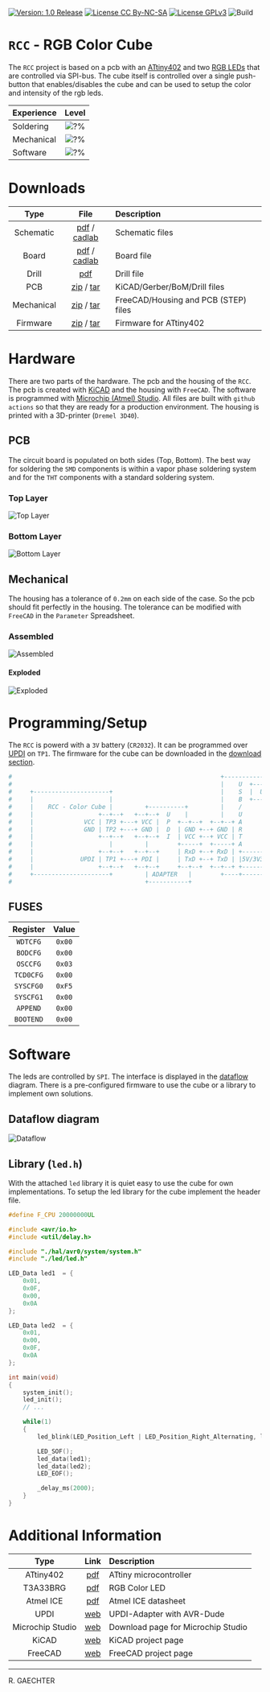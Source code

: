 [![Version: 1.0 Release](https://img.shields.io/badge/Version-1.0%20Release-green.svg)](https://github.com/0x007e/rcc) [![License CC By-NC-SA](https://img.shields.io/badge/Hardware-CC--BY--NC--SA--4.0-lightgrey)](https://creativecommons.org/licenses/by-nc-sa/4.0/legalcode) [![License GPLv3](https://img.shields.io/badge/Firmware-GPLv3-lightgrey)](https://www.gnu.org/licenses/gpl-3.0.html) ![Build](https://github.com/0x007e/rcc/actions/workflows/release.yml/badge.svg)

# `RCC` - RGB Color Cube

The `RCC` project is based on a pcb with an [ATtiny402](#additional-information) and two [RGB LEDs](#additional-information) that are controlled via SPI-bus. The cube itself is controlled over a single push-button that enables/disables the cube and can be used to setup the color and intensity of the rgb leds.

| Experience | Level |
|:------------|:-----:|
| Soldering   | ![?%](https://progress-bar.xyz/15?progress_color=00ff00&suffix=%20Low&width=120) |
| Mechanical  | ![?%](https://progress-bar.xyz/15?progress_color=00ff00&suffix=%20Low&width=120) |
| Software    | ![?%](https://progress-bar.xyz/20?progress_color=00ff00&suffix=%20Low&width=120) |

# Downloads

| Type      | File               | Description              |
|:---------:|:------------------:|:-------------------------|
| Schematic | [pdf](https://github.com/0x007E/rcc/releases/latest/download/schematic.pdf) / [cadlab](https://cadlab.io/project/29642/main/files) | Schematic files |
| Board | [pdf](https://github.com/0x007E/rcc/releases/latest/download/pcb.pdf) / [cadlab](https://cadlab.io/project/29642/main/files) | Board file |
| Drill | [pdf](https://github.com/0x007E/rcc/releases/latest/download/drill.pdf) | Drill file |
| PCB | [zip](https://github.com/0x007E/rcc/releases/latest/download/kicad.zip) / [tar](https://github.com/0x007E/rcc/releases/latest/download/kicad.tar.gz) | KiCAD/Gerber/BoM/Drill files |
| Mechanical | [zip](https://github.com/0x007E/rcc/releases/latest/download/freecad.zip) / [tar](https://github.com/0x007E/rcc/releases/latest/download/freecad.tar.gz) | FreeCAD/Housing and PCB (STEP) files     |
| Firmware | [zip](https://github.com/0x007E/rcc/releases/latest/download/firmware.zip) / [tar](https://github.com/0x007E/rcc/releases/latest/download/firmware.tar.gz) | Firmware for ATtiny402 |

# Hardware

There are two parts of the hardware. The pcb and the housing of the `RCC`. The pcb is created with [KiCAD](#additional-information) and the housing with `FreeCAD`. The software is programmed with [Microchip (Atmel) Studio](#additional-information). All files are built with `github actions` so that they are ready for a production environment. The housing is printed with a 3D-printer (`Dremel 3D40`).

## PCB

The circuit board is populated on both sides (Top, Bottom). The best way for soldering the `SMD` components is within a vapor phase soldering system and for the `THT` components with a standard soldering system.

### Top Layer

![Top Layer](https://github.com/0x007E/rcc/releases/latest/download/top.kicad.png)

### Bottom Layer

![Bottom Layer](https://github.com/0x007E/rcc/releases/latest/download/bottom.kicad.png)

## Mechanical

The housing has a tolerance of `0.2mm` on each side of the case. So the pcb should fit perfectly in the housing. The tolerance can be modified with `FreeCAD` in the `Parameter` Spreadsheet.

### Assembled

![Assembled](./images/assembled.png)

#### Exploded

![Exploded](./images/explosion.png)

# Programming/Setup

The `RCC` is powerd with a `3V` battery (`CR2032`). It can be programmed over [UPDI](#additional-information) on `TP1`. The firmware for the cube can be downloaded in the [download section](#downloads).

``` bash
#                                                          +-----------+      +---------------------+
#                                                          |    U  +---+---+  |                     |
#     +---------------------+                              |    S  |  USB  |--+ +-----------------+ |
#     |                     |                              |    B  +---+---+  | | AVR-Dude        | |
#     |    RCC - Color Cube |         +----------+         |    /      |      | | ~~~~~~~~        | |
#     |                  +--+--+   +--+--+  U    |         |    U      |      | | ~~~~~           | |
#     |              VCC | TP3 +---+ VCC |  P  +--+--+  +--+--+ A      |      | | ~~~~~~~~~~~~    | |
#     |              GND | TP2 +---+ GND |  D  | GND +--+ GND | R      |      | |                 | |
#     |                  +--+--+   +--+--+  I  | VCC +--+ VCC | T      |      | +-----------------+ |
#     |                     |         |        +-----+  +-----+ A      |      |                     |
#     |                  +--+--+   +--+--+     | RxD +--+ RxD | +------+      | Computer            |
#     |             UPDI | TP1 +---+ PDI |     | TxD +--+ TxD | |5V/3V3|      |                     |
#     |                  +--+--+   +--+--+     +--+--+  +--+--+ +------+      +---------------------+
#     +---------------------+         | ADAPTER   |        +----+------+
#                                     +-----------+
```

## FUSES

| Register  | Value  |
|:---------:|:------:|
| `WDTCFG`  | `0x00` |
| `BODCFG`  | `0x00` |
| `OSCCFG`  | `0x03` |
| `TCD0CFG` | `0x00` |
| `SYSCFG0` | `0xF5` |
| `SYSCFG1` | `0x00` |
| `APPEND`  | `0x00` |
| `BOOTEND` | `0x00` |

# Software

The leds are controlled by `SPI`. The interface is displayed in the [dataflow](#dataflow-diagram) diagram. There is a pre-configured firmware to use the cube or a library to implement own solutions.

## Dataflow diagram

![Dataflow](./images/dataflow.png)

## Library (`led.h`)

With the attached `led` library it is quiet easy to use the cube for own implementations. To setup the led library for the cube implement the header file.

``` c
#define F_CPU 20000000UL

#include <avr/io.h>
#include <util/delay.h>

#include "./hal/avr0/system/system.h"
#include "./led/led.h"

LED_Data led1  = {
	0x01,
	0x0F,
	0x00,
	0x0A
};

LED_Data led2  = {
	0x01,
	0x00,
	0x0F,
	0x0A
};

int main(void)
{
    system_init();
    led_init();
    // ...

    while(1)
    {
        led_blink(LED_Position_Left | LED_Position_Right_Alternating, led_status_color(LED_Status_Ready, LED_MIN_INTENSITY), LED_Delay_MS_200, 2);

        LED_SOF();
        led_data(led1);
        led_data(led2);
        LED_EOF();

        _delay_ms(2000);
    }
}
```

# Additional Information

| Type       | Link               | Description              |
|:----------:|:------------------:|:-------------------------|
| ATtiny402  | [pdf](https://ww1.microchip.com/downloads/en/DeviceDoc/ATtiny202-402-AVR-MCU-with-Core-Independent-Peripherals_and-picoPower-40001969A.pdf) | ATtiny microcontroller |
| T3A33BRG   | [pdf](https://mm.digikey.com/Volume0/opasdata/d220001/medias/docus/6794/3147_T3A33BRG-H9C0002X1U1930.pdf) | RGB Color LED |
| Atmel ICE  | [pdf](https://ww1.microchip.com/downloads/en/DeviceDoc/Atmel-ICE_UserGuide.pdf) | Atmel ICE datasheet |
| UPDI       | [web](https://github.com/0x007e/updi) | UPDI-Adapter with AVR-Dude |
| Microchip Studio | [web](https://www.microchip.com/en-us/tools-resources/develop/microchip-studio) | Download page for Microchip Studio |
| KiCAD | [web](https://www.kicad.org/) | KiCAD project page |
| FreeCAD | [web](https://www.freecad.org/) | FreeCAD project page |

---

R. GAECHTER
